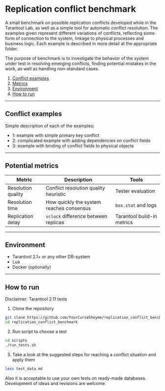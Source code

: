 # Replication conflict benchmark

A small benchmark on possible replication conflicts developed while in the Tarantool Lab, as well as a simple tool for
automatic conflict resolution. The examples given represent different variations of conflicts, reflecting some form of
connection to the system, linkage to physical processes and business logic. Each example is described in more detail
at the appropriate folder.

The purpose of benchmark is to investigate the behavior of the system under test in resolving emerging conflicts,
finding potential mistakes in the work, as well as handling non-standard cases.

1. [Conflict examples](#Conflict-examples)
2. [Metrics](#Potential-metrics)
3. [Environment](#Environment)
4. [How to run](#How-to-run)

---

## Conflict examples

Simple description of each of the examples:

- 1: example with simple primary key conflict
- 2: complicated example with adding dependencies on conflict fields
- 3: example with binding of conflict fields to physical objects

---

## Potential metrics

| Metric             | Description                              | Tools                       |
|--------------------|------------------------------------------|-----------------------------|
| Resolution quality | Conflict resolution quality heuristic    | Tester evaluation           |
| Resolution time    | How quickly the system reaches consensus | `box.stat` and logs         |
| Replication delay  | `vclock` difference between replicas     | Tarantool build-in metrics  |

---

## Environment

- Tarantool 2.1+ or any other DB-system
- Lua
- Docker (optionally)

---

## How to run

Disclaimer: Tarantool 2.11 tests

1. Clone the repository

```bash
git clone https://github.com/YourCurseSheyme/replication_conflict_benchmark.git
cd replication_conflict_benchmark
```

2. Run script to choose a test

```bash
cd scripts
./run_tests.sh
```

3. Take a look at the suggested steps for reaching a conflict situation and apply them

```bash
less test_data.md
```

Also it is acceptable to use your own tests on ready-made databases. Development of ideas and revisions are welcome.
